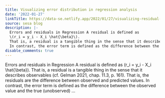 ```yaml
---
title: Visualizing error distribution in regression analysis
date: '2022-01-27'
linkTitle: https://data-se.netlify.app/2022/01/27/visualizing-residual-distribution-in-regression-analysis/
source: sesa blog
description: |-
  Errors and residuals in Regression A residual is defined as
  \(r_i = y_i - X_i \hat{\beta}\).
  That is, a residual is a tangible thing in the sense that it describes observables (cf. Gelman 2021, chap. 11.3, p. 161). That is, the residuals are the difference between observed and predicted values.
  In contrast, the error term is defined as the difference between the observed value and the true (unobserved) ...
disable_comments: true
---
```

Errors and residuals in Regression A residual is defined as
\(r_i = y_i - X_i \hat{\beta}\).
That is, a residual is a tangible thing in the sense that it describes observables (cf. Gelman 2021, chap. 11.3, p. 161). That is, the residuals are the difference between observed and predicted values.
In contrast, the error term is defined as the difference between the observed value and the true (unobserved) ...